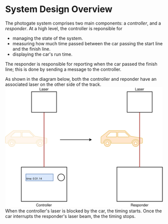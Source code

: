 # System Design Overview

The photogate system comprises two main components: a *controller*, and a *responder*. At a high level, the controller is reponsible for
- managing the state of the system.
- measuring how much time passed between the car passing the start line and the finish line.
- displaying the car's run time.

The responder is responsible for reporting when the car passed the finish line; this is done by sending a message to the controller.

As shown in the diagram below, both the controller and reponder have an associated laser on the other side of the track. 
![High-level block diagram of the photogate system](../assets/system-overview.svg)
When the controller's laser is blocked by the car, the timing starts. Once the car interrupts the responder's laser beam, the the timing stops.
